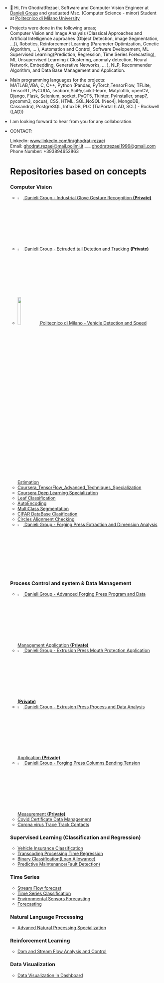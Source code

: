-  👋 Hi, I’m GhodratRezaei, Software and Computer Vision Engineer at [Danieli Group](https://www.danieli.com/) and graduated Msc. (Computer Science - minor) Student at [Politecnico di Milano University](https://www.polimi.it/)

-   Projects were done in the following areas;                
Computer Vision and Image Analysis (Classical Approaches and Artificial Intelligence approahes (Object Detection, image Segmentation, ...)), Robotics, Reinforcement Learning (Parameter Optimization, Genetic Algorithm, ... ), Automation and Control, Software Dvelopement, ML Supervised Learning(Prediction, Regression, Time Series Forecasting), ML Unsupervised Learning ( Clustering, anomaly detection, Neural Network, Embedding, Generative Networks, ... ), NLP, Recommender Algorithm, and Data Base Management and Application. 
-  Main programming languages for the projects:                                                                 
MATLAB,VBA, C, C++, Python (Pandas, PyTorch,TensorFlow, TFLite, TensorRT, PyCUDA, seaborn,SciPy,scikit-learn, Matplotlib, openCV, Django, Flask, Selenium, socket, PyQT5, Tkinter, PyInstaller, snap7, pycomm3, opcua),
 CSS, HTML, SQL,NoSQL (Neo4j, MongoDB, Cassandra), PostgreSQL, InfluxDB, PLC (TiaPortal (LAD, SCL) - Rockwell (LAD))




-  I am looking forward to hear from you for any collaboration.


-   CONTACT: 

      Linkedin:  www.linkedin.com/in/ghodrat-rezaei       
      Email:  ghodrat.rezaei@mail.polimi.it  ___  ghodratrezaei1996@gmail.com  
      Phone Number:   +393894652863
      
      
      # Repositories based on concepts
     



      
      ### Computer Vision
       *  [<img src="https://github.com/user-attachments/assets/f01eeb85-250a-4b93-9ddb-10a34b6db37d" width="4%"> Danieli Group    -    Industrial Glove Gesture Recognition         **(Private)**](https://github.com/GhodratRezaei/Glove-Gesture-Recognition)
       *  [<img src="https://github.com/user-attachments/assets/f01eeb85-250a-4b93-9ddb-10a34b6db37d" width="4%"> Danieli Group    -    Ectruded tail Detetion and Tracking         **(Private)**](https://github.com/GhodratRezaei/Extruded_Tail_Detection_and_Tracking)
       *  [<img src="https://github.com/user-attachments/assets/c0cf30f9-5a07-4d6c-8855-80742174fab5" width="15%"> Politecnico di Milano    -    Vehicle Detection and Speed Estimation](https://github.com/GhodratRezaei/Visual-Analysis-of-Moving-Vehicles)
       *  [Coursera_TensorFlow_Advanced_Techniques_Specialization](https://github.com/GhodratRezaei/Coursera_TensorFlow_Advanced_Techniques_Specialization)
       *  [Coursera Deep Learning Specialization](https://github.com/GhodratRezaei/Coursera-Deep-Learning-Specialization)
       *  [Leaf Classification](https://github.com/GhodratRezaei/leaf-Classification)
       *  [AutoEncoding](https://github.com/GhodratRezaei/Autoencoding)
       *  [MultiClass Segmentation](https://github.com/GhodratRezaei/MultiClass-Segmentation)
       *  [CIFAR  DataBase Clasification](https://github.com/GhodratRezaei/CIFAR-DataBase-Clasification)
       *  [Circles Alignment Checking](https://github.com/GhodratRezaei/Circles-Alignment-Checking-)
       *  [<img src="https://github.com/user-attachments/assets/f01eeb85-250a-4b93-9ddb-10a34b6db37d" width="4%"> Danieli Group    -    Forging Press Extraction and Dimension Analysis](https://github.com/GhodratRezaei/Extraction-and-Dimenstion-Analysis-of-Forging-press)




     ### Process Control and system & Data Management 
      *   [<img src="https://github.com/user-attachments/assets/f01eeb85-250a-4b93-9ddb-10a34b6db37d" width="4%"> Danieli Group    -    Advanced Forging Press Program and Data Management Application         **(Private)**](https://github.com/GhodratRezaei/Forging-Press-Program)
        <br>
      *   [<img src="https://github.com/user-attachments/assets/f01eeb85-250a-4b93-9ddb-10a34b6db37d" width="4%"> Danieli Group    -    Extrusion Press Mouth Protection Application         **(Private)**](https://github.com/GhodratRezaei/extrusion-press-mouth-protection-app)
        <br>
      *   [<img src="https://github.com/user-attachments/assets/f01eeb85-250a-4b93-9ddb-10a34b6db37d" width="4%"> Danieli Group    -    Extrusion Press Process and Data Analysis Application         **(Private)**](https://github.com/GhodratRezaei/PLC-Automatic-Data-PipeLine)
        <br>
      *   [<img src="https://github.com/user-attachments/assets/f01eeb85-250a-4b93-9ddb-10a34b6db37d" width="4%"> Danieli Group    -    Forging Press Columns Bending Tension Measurement         **(Private)**](https://github.com/GhodratRezaei/Sensor)
      *   [Covid Certificate Data Management](https://github.com/GhodratRezaei/Covid-Certificate-Data-Management)
      *   [Corona virus Trace Track Contacts](https://github.com/GhodratRezaei/Corona-virus-Trace-Track-Contacts)





     ### Supervised Learning (Classification and Regression)
      *    [Vehicle Insurance Classification](https://github.com/GhodratRezaei/vehicle-Insurance-Classification-)
      *    [Transcoding Processing Time Regression](https://github.com/GhodratRezaei/transcoding-processing-time-Regression)
      *    [Binary Classification(Loan Allowance)](https://github.com/GhodratRezaei/Binary-Classification-Loan-Allowance-)
      *    [Predictive Maintenance(Fault Detection)](https://github.com/GhodratRezaei/Predictive-Maintenance--Fault_Detection-)




     ### Time Series 
      *    [Stream Flow forecast](https://github.com/GhodratRezaei/Streamflow-forecast)
      *    [Time Series Classification](https://github.com/GhodratRezaei/Time-Series-Classification)
      *    [Environmental Sensors Forecasting](https://github.com/GhodratRezaei/Environmental-Sensors-Forecasting)
      *    [Forecasting](https://github.com/GhodratRezaei/Forecasting)




     ### Natural Language Processing 
      *   [Advancd Natural Processing Specialization](https://github.com/GhodratRezaei/Advance-Natural-Language-Processing-)



      ### Reinforcement Learning
      *   [Dam and Stream Flow Analysis and Control](https://github.com/GhodratRezaei/Dam-and-Streamflow-Analysis-and-Control-)


      
      ### Data Visualization 
      *   [Data Visualization in Dashboard](https://github.com/GhodratRezaei/Data-Visuaz-lization-in-Dashboard)
      
      
      
      
      
      
      
      
